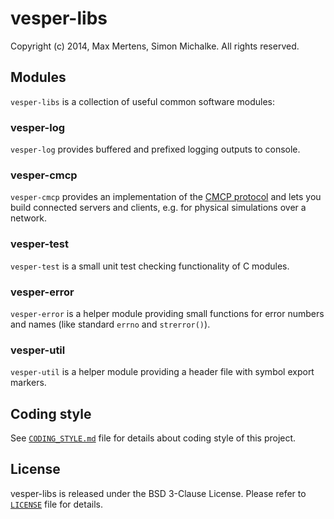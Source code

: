
# vesper-libs

Copyright (c) 2014, Max Mertens, Simon Michalke.
All rights reserved.

## Modules

`vesper-libs` is a collection of useful common software modules:

### vesper-log

`vesper-log` provides buffered and prefixed logging outputs to console.

### vesper-cmcp

`vesper-cmcp` provides an implementation of the [CMCP protocol][cmcp_link]
and lets you build connected servers and clients, e.g. for physical simulations
over a network.

[cmcp_link]: https://github.com/jellysheep/spheresim/wiki/Protocol

### vesper-test

`vesper-test` is a small unit test checking functionality of C modules.

### vesper-error

`vesper-error` is a helper module providing small functions for error numbers
and names (like standard `errno` and `strerror()`).

### vesper-util

`vesper-util` is a helper module providing a header file with symbol export
markers.

## Coding style

See [`CODING_STYLE.md`](CODING_STYLE.md) file for details about coding style of
this project.

## License

vesper-libs is released under the BSD 3-Clause License.
Please refer to [`LICENSE`][license_link] file for details.

[license_link]:
https://github.com/VesperCommunity/vesper-libs/blob/master/LICENSE

